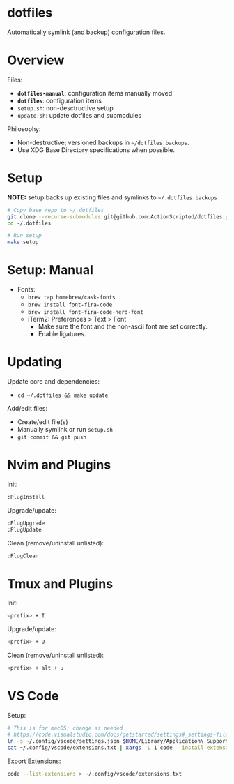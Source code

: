# dotfiles

Automatically symlink (and backup) configuration files.


# Overview

Files:

* **`dotfiles-manual`**: configuration items manually moved
* **`dotfiles`**: configuration items
* `setup.sh`: non-desctructive setup
* `update.sh`: update dotfiles and submodules

Philosophy:

* Non-destructive; versioned backups in `~/dotfiles.backups`.
* Use XDG Base Directory specifications when possible.


# Setup

**NOTE:** setup backs up existing files and symlinks to `~/.dotfiles.backups`

```bash
# Copy base repo to ~/.dotfiles
git clone --recurse-submodules git@github.com:ActionScripted/dotfiles.git ~/.dotfiles
cd ~/.dotfiles

# Run setup
make setup
```

# Setup: Manual

* Fonts:
  * `brew tap homebrew/cask-fonts`
  * `brew install font-fira-code`
  * `brew install font-fira-code-nerd-font`
  * iTerm2: Preferences > Text > Font
    * Make sure the font and the non-ascii font are set correctly.
    * Enable ligatures.


# Updating

Update core and dependencies:

* `cd ~/.dotfiles && make update`

Add/edit files:

* Create/edit file(s)
* Manually symlink or run `setup.sh`
* `git commit && git push`



# Nvim and Plugins

Init:

```bash
:PlugInstall
```

Upgrade/update:

```bash
:PlugUpgrade
:PlugUpdate
```

Clean (remove/uninstall unlisted):
```bash
:PlugClean
```


# Tmux and Plugins

Init:

```bash
<prefix> + I
```

Upgrade/update:

```bash
<prefix> + U
```

Clean (remove/uninstall unlisted):
```bash
<prefix> + alt + u
```


# VS Code

Setup:

```bash
# This is for macOS; change as needed
# https://code.visualstudio.com/docs/getstarted/settings#_settings-file-locations
ln -s ~/.config/vscode/settings.json $HOME/Library/Application\ Support/Code/User/settings.json
cat ~/.config/vscode/extensions.txt | xargs -L 1 code --install-extension
```

Export Extensions:

```bash
code --list-extensions > ~/.config/vscode/extensions.txt
```
